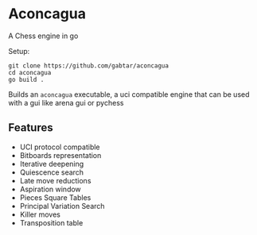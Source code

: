 # Aconcagua

A Chess engine in go

Setup:
```
git clone https://github.com/gabtar/aconcagua
cd aconcagua
go build .
```

Builds an `aconcagua` executable, a uci compatible engine that can be used with a gui like arena gui or pychess 


## Features

- UCI protocol compatible
- Bitboards representation
- Iterative deepening
- Quiescence search
- Late move reductions
- Aspiration window
- Pieces Square Tables
- Principal Variation Search
- Killer moves
- Transposition table
